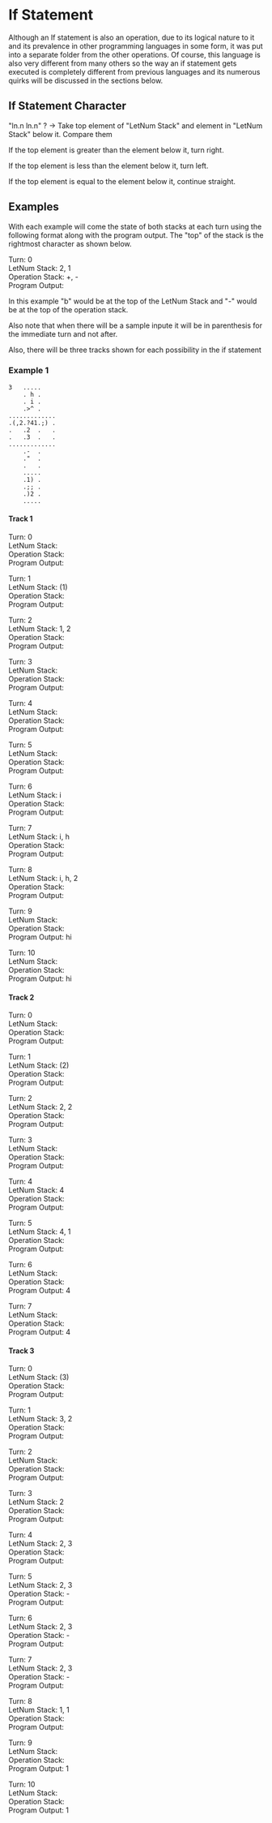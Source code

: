 # If Statement

Although an If statement is also an operation, due to its logical nature to it and its prevalence in other programming languages in some form, it was put into a separate folder from the other operations. Of course, this language is also very different from many others so the way an if statement gets executed is completely different from previous languages and its numerous quirks will be discussed in the sections below.

## If Statement Character

"ln.n ln.n" ? -> Take top element of "LetNum Stack" and element in "LetNum Stack" below it. Compare them

If the top element is greater than the element below it, turn right.

If the top element is less than the element below it, turn left.

If the top element is equal to the element below it, continue straight.

## Examples

With each example will come the state of both stacks at each turn using the following format along with the program output. The "top" of the stack is the rightmost character as shown below.

Turn: 0  
LetNum Stack: 2, 1  
Operation Stack: +, -  
Program Output:  

In this example "b" would be at the top of the LetNum Stack and "-" would be at the top of the operation stack.

Also note that when there will be a sample inpute it will be in parenthesis for the immediate turn and not after.

Also, there will be three tracks shown for each possibility in the if statement 

### Example 1

```
3   .....
    . h .
    . i .
    .>^ .
.............
.(,2.?41.;) .
.   .2  .   .
.   .3  .   .
.............
    .-  .
    ."  .
    .   .
    .....
    .1) .
    .;; .
    .)2 .
    .....
```

#### Track 1

Turn: 0  
LetNum Stack:     
Operation Stack:  
Program Output:  

Turn: 1  
LetNum Stack: (1)   
Operation Stack:  
Program Output:  

Turn: 2  
LetNum Stack: 1, 2   
Operation Stack:  
Program Output:  

Turn: 3  
LetNum Stack:   
Operation Stack:  
Program Output:  

Turn: 4  
LetNum Stack:   
Operation Stack:  
Program Output:  

Turn: 5  
LetNum Stack:   
Operation Stack:  
Program Output:  

Turn: 6  
LetNum Stack: i   
Operation Stack:  
Program Output:

Turn: 7  
LetNum Stack: i, h   
Operation Stack:  
Program Output:  

Turn: 8  
LetNum Stack: i, h, 2   
Operation Stack:  
Program Output:  

Turn: 9  
LetNum Stack:    
Operation Stack:  
Program Output: hi  

Turn: 10  
LetNum Stack:    
Operation Stack:  
Program Output: hi  

#### Track 2

Turn: 0  
LetNum Stack:     
Operation Stack:  
Program Output:  

Turn: 1  
LetNum Stack: (2)   
Operation Stack:  
Program Output:  

Turn: 2  
LetNum Stack: 2, 2   
Operation Stack:  
Program Output:  

Turn: 3  
LetNum Stack:   
Operation Stack:  
Program Output:  

Turn: 4  
LetNum Stack: 4   
Operation Stack:  
Program Output:  

Turn: 5  
LetNum Stack: 4, 1    
Operation Stack:  
Program Output:  

Turn: 6  
LetNum Stack:     
Operation Stack:  
Program Output: 4  

Turn: 7  
LetNum Stack:     
Operation Stack:  
Program Output: 4  

#### Track 3

Turn: 0  
LetNum Stack: (3)   
Operation Stack:  
Program Output:  

Turn: 1  
LetNum Stack: 3, 2   
Operation Stack:  
Program Output:  

Turn: 2  
LetNum Stack:   
Operation Stack:  
Program Output:  

Turn: 3  
LetNum Stack: 2   
Operation Stack:  
Program Output:  

Turn: 4  
LetNum Stack: 2, 3   
Operation Stack:  
Program Output:  

Turn: 5  
LetNum Stack: 2, 3   
Operation Stack: -  
Program Output:  

Turn: 6  
LetNum Stack: 2, 3   
Operation Stack: -  
Program Output:  

Turn: 7  
LetNum Stack: 2, 3   
Operation Stack: -  
Program Output:  

Turn: 8  
LetNum Stack: 1, 1   
Operation Stack:   
Program Output:  

Turn: 9  
LetNum Stack:    
Operation Stack:   
Program Output: 1  

Turn: 10  
LetNum Stack:    
Operation Stack:   
Program Output: 1  


